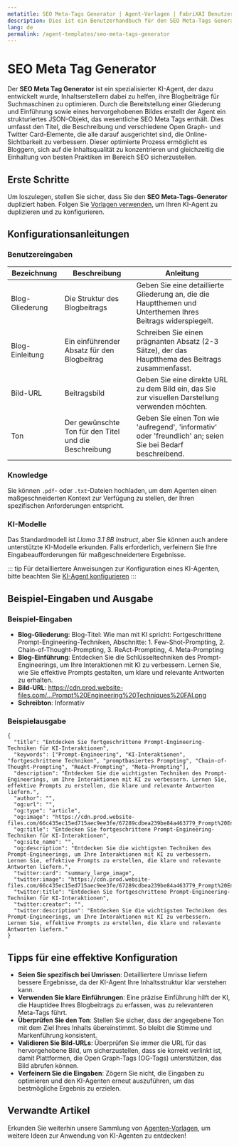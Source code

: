 ```yaml
---
metatitle: SEO Meta-Tags Generator | Agent-Vorlagen | FabriXAI Benutzerhandbuch
description: Dies ist ein Benutzerhandbuch für den SEO Meta-Tags Generator, ein Tool, das entwickelt wurde, um optimierte SEO-Meta-Tags für Blogbeiträge basierend auf bereitgestellten Gliederungen und Einleitungen zu erstellen.
lang: de
permalink: /agent-templates/seo-meta-tags-generator
---
```


# SEO Meta Tag Generator

Der **SEO Meta Tag Generator** ist ein spezialisierter KI-Agent, der dazu entwickelt wurde, Inhaltserstellern dabei zu helfen, ihre Blogbeiträge für Suchmaschinen zu optimieren. Durch die Bereitstellung einer Gliederung und Einführung sowie eines hervorgehobenen Bildes erstellt der Agent ein strukturiertes JSON-Objekt, das wesentliche SEO Meta Tags enthält. Dies umfasst den Titel, die Beschreibung und verschiedene Open Graph- und Twitter Card-Elemente, die alle darauf ausgerichtet sind, die Online-Sichtbarkeit zu verbessern. Dieser optimierte Prozess ermöglicht es Bloggern, sich auf die Inhaltsqualität zu konzentrieren und gleichzeitig die Einhaltung von besten Praktiken im Bereich SEO sicherzustellen.

## Erste Schritte

Um loszulegen, stellen Sie sicher, dass Sie den **SEO Meta-Tags-Generator** dupliziert haben. Folgen Sie [Vorlagen verwenden](/en-us/create-from-templates/), um Ihren KI-Agent zu duplizieren und zu konfigurieren.

## Konfigurationsanleitungen

### Benutzereingaben

| Bezeichnung        | Beschreibung                                 | Anleitung                                                                                   |
| ------------------ | -------------------------------------------- | ------------------------------------------------------------------------------------------- |
| Blog-Gliederung    | Die Struktur des Blogbeitrags                | Geben Sie eine detaillierte Gliederung an, die die Hauptthemen und Unterthemen Ihres Beitrags widerspiegelt. |
| Blog-Einleitung    | Ein einführender Absatz für den Blogbeitrag   | Schreiben Sie einen prägnanten Absatz (2-3 Sätze), der das Hauptthema des Beitrags zusammenfasst. |
| Bild-URL           | Beitragsbild                                 | Geben Sie eine direkte URL zu dem Bild ein, das Sie zur visuellen Darstellung verwenden möchten. |
| Ton                | Der gewünschte Ton für den Titel und die Beschreibung | Geben Sie einen Ton wie 'aufregend', 'informativ' oder 'freundlich' an; seien Sie bei Bedarf beschreibend. |

### Knowledge

Sie können `.pdf`- oder `.txt`-Dateien hochladen, um dem Agenten einen maßgeschneiderten Kontext zur Verfügung zu stellen, der Ihren spezifischen Anforderungen entspricht.

### KI-Modelle

Das Standardmodell ist *Llama 3.1 8B Instruct*, aber Sie können auch andere unterstützte KI-Modelle erkunden. Falls erforderlich, verfeinern Sie Ihre Eingabeaufforderungen für maßgeschneidertere Ergebnisse.

::: tip
Für detailliertere Anweisungen zur Konfiguration eines KI-Agenten, bitte beachten Sie [KI-Agent konfigurieren](/en-us/configure-ai-agent/)
:::

## Beispiel-Eingaben und Ausgabe

### Beispiel-Eingaben

- **Blog-Gliederung**: Blog-Titel: Wie man mit KI spricht: Fortgeschrittene Prompt-Engineering-Techniken, Abschnitte: 1. Few-Shot-Prompting, 2. Chain-of-Thought-Prompting, 3. ReAct-Prompting, 4. Meta-Prompting
- **Blog-Einführung**: Entdecken Sie die Schlüsseltechniken des Prompt-Engineerings, um Ihre Interaktionen mit KI zu verbessern. Lernen Sie, wie Sie effektive Prompts gestalten, um klare und relevante Antworten zu erhalten.
- **Bild-URL**: https://cdn.prod.website-files.com/...Prompt%20Engineering%20Techniques%20FAI.png
- **Schreibton**: Informativ

### Beispielausgabe

```
{
  "title": "Entdecken Sie fortgeschrittene Prompt-Engineering-Techniken für KI-Interaktionen",
  "keywords": ["Prompt-Engineering", "KI-Interaktionen", "fortgeschrittene Techniken", "promptbasiertes Prompting", "Chain-of-Thought-Prompting", "ReAct-Prompting", "Meta-Prompting"],
  "description": "Entdecken Sie die wichtigsten Techniken des Prompt-Engineerings, um Ihre Interaktionen mit KI zu verbessern. Lernen Sie, effektive Prompts zu erstellen, die klare und relevante Antworten liefern.",
  "author": "",
  "og:url": "",
  "og:type": "article",
  "og:image": "https://cdn.prod.website-files.com/66c435ec15ed715aec9ee3fe/67289cdbea239be84a463779_Prompt%20Engineering%20Techniques%20FAI.png",
  "og:title": "Entdecken Sie fortgeschrittene Prompt-Engineering-Techniken für KI-Interaktionen",
  "og:site_name": "",
  "og:description": "Entdecken Sie die wichtigsten Techniken des Prompt-Engineerings, um Ihre Interaktionen mit KI zu verbessern. Lernen Sie, effektive Prompts zu erstellen, die klare und relevante Antworten liefern.",
  "twitter:card": "summary_large_image",
  "twitter:image": "https://cdn.prod.website-files.com/66c435ec15ed715aec9ee3fe/67289cdbea239be84a463779_Prompt%20Engineering%20Techniques%20FAI.png",
  "twitter:title": "Entdecken Sie fortgeschrittene Prompt-Engineering-Techniken für KI-Interaktionen",
  "twitter:creator": "",
  "twitter:description": "Entdecken Sie die wichtigsten Techniken des Prompt-Engineerings, um Ihre Interaktionen mit KI zu verbessern. Lernen Sie, effektive Prompts zu erstellen, die klare und relevante Antworten liefern."
}
```

## Tipps für eine effektive Konfiguration

- **Seien Sie spezifisch bei Umrissen**: Detailliertere Umrisse liefern bessere Ergebnisse, da der KI-Agent Ihre Inhaltsstruktur klar verstehen kann.
- **Verwenden Sie klare Einführungen**: Eine präzise Einführung hilft der KI, die Hauptidee Ihres Blogbeitrags zu erfassen, was zu relevanteren Meta-Tags führt.
- **Überprüfen Sie den Ton**: Stellen Sie sicher, dass der angegebene Ton mit dem Ziel Ihres Inhalts übereinstimmt. So bleibt die Stimme und Markenführung konsistent.
- **Validieren Sie Bild-URLs**: Überprüfen Sie immer die URL für das hervorgehobene Bild, um sicherzustellen, dass sie korrekt verlinkt ist, damit Plattformen, die Open Graph-Tags (OG-Tags) unterstützen, das Bild abrufen können.
- **Verfeinern Sie die Eingaben**: Zögern Sie nicht, die Eingaben zu optimieren und den KI-Agenten erneut auszuführen, um das bestmögliche Ergebnis zu erzielen.

## Verwandte Artikel
Erkunden Sie weiterhin unsere Sammlung von [Agenten-Vorlagen](/en-us/agent-templates/), um weitere Ideen zur Anwendung von KI-Agenten zu entdecken!